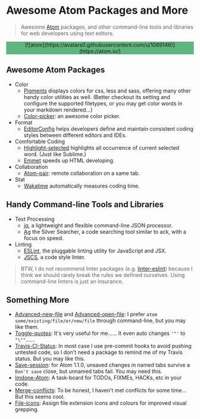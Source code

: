 Awesome Atom Packages and More
===

> Awesome [Atom](https://atom.io/) packages,
> and other command-line tools and libraries for web developers using text editors.

<p style="text-align:center;background-color:#5fb57d">
  [![atom](https://avatars0.githubusercontent.com/u/1089146)](https://atom.io/)
</p>

## Awesome Atom Packages

- Color
  - [Pigments](https://atom.io/packages/pigments) displays colors for css, less and sass, offering many other handy color utilities as well. (Better checkout its setting and configure the supported filetypes, or you may get color words in your markdown rendered...)
  - [Color-picker](https://atom.io/packages/color-picker): an awesome color picker.
- Format
  - [EditorConfig](http://editorconfig.org/) helps developers define and maintain consistent coding styles between different editors and IDEs.
- Comfortable Coding
  - [Highlight-selected](https://atom.io/packages/highlight-selected) highlights all occurrence of current selected word. (Just like Sublime.)
  - [Emmet](http://emmet.io/) speeds up HTML developing.
- Collaboration
  - [Atom-pair](https://atom.io/packages/atom-pair): remote collaboration on a same tab.
- Stat
  - [Wakatime](https://wakatime.com/) automatically measures coding time.

## Handy Command-line Tools and Libraries

- Text Processing
  - [jq](https://stedolan.github.io/jq/), a lightweight and flexible command-line JSON processor.
  - [Ag](https://github.com/ggreer/the_silver_searcher) the Silver Searcher, a code searching tool similar to ack, with a focus on speed.
- Linting
  - [ESLint](http://eslint.org/), the pluggable linting utility for JavaScript and JSX.
  - [JSCS](http://jscs.info/), a code style linter.

> BTW, I do not recommend linter packages (e.g. [linter-eslint](https://atom.io/packages/linter-eslint)) because I think we should rarely break the rules we defined ourselves. Using command-line linters is just an insurance.

## Something More

- [Advanced-new-file](https://atom.io/packages/advanced-new-file) and [Advanced-open-file](https://atom.io/packages/advanced-open-file): I prefer `atom some/existing/file/or/new/file` through command-line, but you may like them.
- [Toggle-quotes](https://atom.io/packages/toggle-quotes): It's very useful for me...... It even auto changes `'"'` to `"\""`......
- [Travis-CI-Status](https://atom.io/packages/travis-ci-status): In most case I use pre-commit hooks to avoid pushing untested code, so I don't need a package to remind me of my Travis status. But you may like this.
- [Save-session](https://atom.io/packages/save-session): for Atom 1.1.0, unsaved changes in named tabs survive a `Don't save` close, but unnamed tabs fail. You may need this.
- [Imdone-Atom](https://atom.io/packages/imdone-atom): A task-board for TODOs, FIXMEs, HACKs, etc in your code.
- [Merge-conflicts](https://atom.io/packages/merge-conflicts): To be honest, I haven't met conflicts for some time... But this seems cool.
- [File-icons](https://atom.io/packages/file-icons): Assign file extension icons and colours for improved visual grepping.
